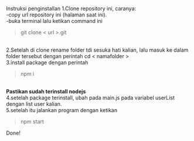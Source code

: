 Instruksi penginstallan
1.Clone repository ini, caranya: <br>
-copy url repository ini (halaman saat ini).<br>
-buka terminal lalu ketikan command ini <br>
<blockquote>
    git clone < url >.git
</blockquote>
<br>
2.Setelah di clone rename folder tdi sesuka hati kalian, lalu masuk ke dalam folder tersebut dengan perintah cd < namafolder >
<br>
3.install package dengan perintah <br>
<blockquote>
    npm i
</blockquote>
<br>
<strong>Pastikan sudah terinstall nodejs</strong>
    <br>
4.setelah package terinstall, ubah pada main.js pada variabel userList dengan list user kalian.
<br>
5.setelah itu jalankan program dengan ketikan
<blockquote>
npm start
</blockquote>
Done!
